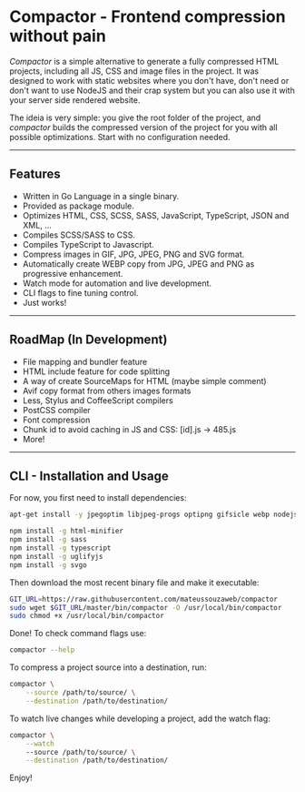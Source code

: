 # Compactor - Frontend compression without pain

*Compactor* is a simple alternative to generate a fully compressed HTML projects, including all JS, CSS and image files in the project. It was designed to work with static websites where you don't have, don't need or don't want to use NodeJS and their crap system but you can also use it with your server side rendered website.

The ideia is very simple: you give the root folder of the project, and *compactor* builds the compressed version of the project for you with all possible optimizations. Start with no configuration needed.

---

## Features

- Written in Go Language in a single binary.
- Provided as package module.
- Optimizes HTML, CSS, SCSS, SASS, JavaScript, TypeScript, JSON and XML, ...
- Compiles SCSS/SASS to CSS.
- Compiles TypeScript to Javascript.
- Compress images in GIF, JPG, JPEG, PNG and SVG format.
- Automatically create WEBP copy from JPG, JPEG and PNG as progressive enhancement.
- Watch mode for automation and live development.
- CLI flags to fine tuning control.
- Just works!

---

## RoadMap (In Development)

- File mapping and bundler feature
- HTML include feature for code splitting
- A way of create SourceMaps for HTML (maybe simple comment)
- Avif copy format from others images formats
- Less, Stylus and CoffeeScript compilers
- PostCSS compiler
- Font compression
- Chunk id to avoid caching in JS and CSS: [id].js -> 485.js
- More!

---

## CLI - Installation and Usage

For now, you first need to install dependencies:

```bash
apt-get install -y jpegoptim libjpeg-progs optipng gifsicle webp nodejs

npm install -g html-minifier
npm install -g sass
npm install -g typescript
npm install -g uglifyjs
npm install -g svgo
```

Then download the most recent binary file and make it executable:

```bash
GIT_URL=https://raw.githubusercontent.com/mateussouzaweb/compactor
sudo wget $GIT_URL/master/bin/compactor -O /usr/local/bin/compactor
sudo chmod +x /usr/local/bin/compactor
```

Done! To check command flags use:

```bash
compactor --help
```

To compress a project source into a destination, run:

```bash
compactor \
    --source /path/to/source/ \
    --destination /path/to/destination/
```

To watch live changes while developing a project, add the watch flag:

```bash
compactor \
    --watch
    --source /path/to/source/ \
    --destination /path/to/destination/
```

Enjoy!
